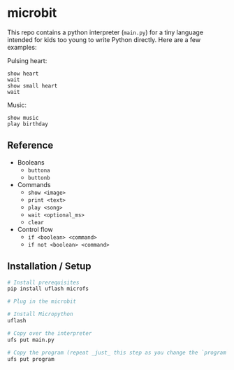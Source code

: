# microbit

This repo contains a python interpreter (`main.py`) for a tiny language intended for kids too young to write Python directly. Here are a few examples:

Pulsing heart:

```
show heart
wait
show small heart
wait
```

Music:

```
show music
play birthday
```

## Reference

- Booleans
	- `buttona`
	- `buttonb`
- Commands
	- `show <image>`
	- `print <text>`
	- `play <song>`
	- `wait <optional_ms>`
	- `clear`
- Control flow
	- `if <boolean> <command>`
	- `if not <boolean> <command>`


## Installation / Setup

```bash
# Install prerequisites
pip install uflash microfs

# Plug in the microbit

# Install Micropython
uflash

# Copy over the interpreter
ufs put main.py

# Copy the program (repeat _just_ this step as you change the `program` file)
ufs put program
```
